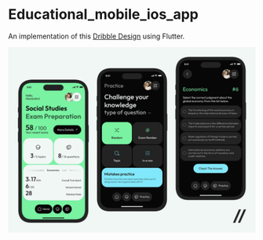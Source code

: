 # Educational_mobile_ios_app

An implementation of this [Dribble Design](https://dribbble.com/shots/25532415-Educational-Mobile-iOS-App) using Flutter.

![alt text](image.png)
